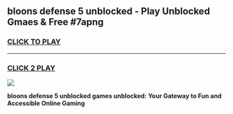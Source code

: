 
## bloons defense 5 unblocked - Play Unblocked Gmaes & Free #7apng
<h3>
<a href="https://news.freeplayer.one?title=bloons_defense_5_unblocked&ref=24F">CLICK TO PLAY</a></h3>
<hr>

<h3>
<a href="https://news.freeplayer.one?title=bloons_defense_5_unblocked&ref=24F">CLICK 2 PLAY</a>
  
</h3>

<a href="https://news.freeplayer.one?title=bloons_defense_5_unblocked&ref=24F/"><img src="https://clearcache.store/games.png"></a>


**bloons defense 5 unblocked games unblocked: Your Gateway to Fun and Accessible Online Gaming**
